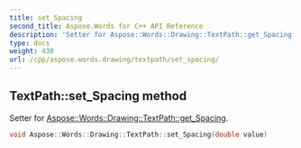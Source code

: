 ```yaml
---
title: set_Spacing
second_title: Aspose.Words for C++ API Reference
description: 'Setter for Aspose::Words::Drawing::TextPath::get_Spacing.'
type: docs
weight: 430
url: /cpp/aspose.words.drawing/textpath/set_spacing/
---
```

## TextPath::set_Spacing method


Setter for [Aspose::Words::Drawing::TextPath::get_Spacing](../get_spacing/).

```cpp
void Aspose::Words::Drawing::TextPath::set_Spacing(double value)
```

